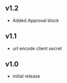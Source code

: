 v1.2
----
- Added Approval block

v1.1
----
- url encode client secret

v1.0
-----
- initial release
